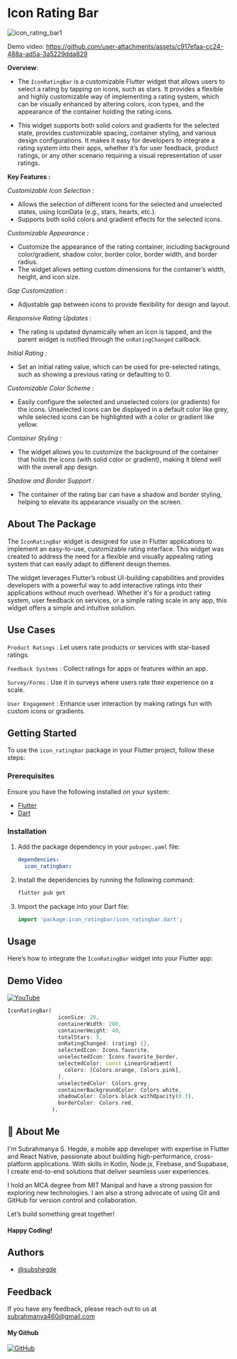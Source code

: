 # Icon Rating Bar
![icon_rating_bar1](https://github.com/user-attachments/assets/d72f66ee-fecc-4090-8f47-521e5043e993)

Demo video:
https://github.com/user-attachments/assets/c917efaa-cc24-488a-ad5a-3a5229dda829


**Overview**: 
  - The `IconRatingBar` is a customizable Flutter widget that allows users to select a rating by tapping on icons, such as stars. It provides a flexible and highly customizable way of implementing a rating system, which can be visually enhanced by altering colors, icon types, and the appearance of the container holding the rating icons.

- This widget supports both solid colors and gradients for the selected state, provides customizable spacing, container styling, and various design configurations. It makes it easy for developers to integrate a rating system into their apps, whether it’s for user feedback, product ratings, or any other scenario requiring a visual representation of user ratings.

**Key Features :**

*Customizable Icon Selection :*
-  Allows the selection of different icons for the selected and unselected states, using IconData (e.g., stars, hearts, etc.).
- Supports both solid colors and gradient effects for the selected icons.

*Customizable Appearance :*
- Customize the appearance of the rating container, including background color/gradient, shadow color, border color, border width, and border radius.
- The widget allows setting custom dimensions for the container’s width, height, and icon size.

*Gap Customization :*
- Adjustable gap between icons to provide flexibility for design and layout.

*Responsive Rating Updates :*
- The rating is updated dynamically when an icon is tapped, and the parent widget is notified through the `onRatingChanged` callback.

*Initial Rating :*
- Set an initial rating value, which can be used for pre-selected ratings, such as showing a previous rating or defaulting to 0.

*Customizable Color Scheme :*
- Easily configure the selected and unselected colors (or gradients) for the icons. Unselected icons can be displayed in a default color like grey, while selected icons can be highlighted with a color or gradient like yellow.

*Container Styling :*
- The widget allows you to customize the background of the container that holds the icons (with solid color or gradient), making it blend well with the overall app design.

*Shadow and Border Support :*
- The container of the rating bar can have a shadow and border styling, helping to elevate its appearance visually on the screen.


## About The Package

The `IconRatingBar` widget is designed for use in Flutter applications to implement an easy-to-use, customizable rating interface. This widget was created to address the need for a flexible and visually appealing rating system that can easily adapt to different design themes.

The widget leverages Flutter’s robust UI-building capabilities and provides developers with a powerful way to add interactive ratings into their applications without much overhead. Whether it's for a product rating system, user feedback on services, or a simple rating scale in any app, this widget offers a simple and intuitive solution.

## Use Cases

`Product Ratings` : Let users rate products or services with star-based ratings.

`Feedback Systems` : Collect ratings for apps or features within an app.

`Survey/Forms` : Use it in surveys where users rate their experience on a scale.

`User Engagement` : Enhance user interaction by making ratings fun with custom icons or gradients.


## Getting Started

To use the `icon_ratingbar` package in your Flutter project, follow these steps:

### Prerequisites
Ensure you have the following installed on your system:
* [Flutter](https://flutter.dev/docs/get-started/install)
* [Dart](https://dart.dev/get-dart)

### Installation
1. Add the package dependency in your `pubspec.yaml` file:
    ```yaml
    dependencies:
      icon_ratingbar:
    ```

2. Install the dependencies by running the following command:
    ```bash
    flutter pub get
    ```

3. Import the package into your Dart file:
    ```dart
    import 'package:icon_ratingbar/icon_ratingbar.dart';
    ```

## Usage

Here’s how to integrate the `IconRatingBar` widget into your Flutter app:

## Demo Video
[![YouTube](https://img.shields.io/badge/-YouTube-black.svg?style=for-the-badge&logo=youtube&colorB=555)](https://youtu.be/GQJImcnQNuM?si=UtnxLdpp6uZqGa3R)


```dart
IconRatingBar(
                iconSize: 20,
                containerWidth: 200,
                containerHeight: 40,
                totalStars: 5,
                onRatingChanged: (rating) {},
                selectedIcon: Icons.favorite,
                unselectedIcon: Icons.favorite_border,
                selectedColor: const LinearGradient(
                  colors: [Colors.orange, Colors.pink],
                ),
                unselectedColor: Colors.grey,
                containerBackgroundColor: Colors.white,
                shadowColor: Colors.black.withOpacity(0.3),
                borderColor: Colors.red,
              ),
```
## 🚀 About Me
I'm Subrahmanya S. Hegde, a mobile app developer with expertise in Flutter and React Native, passionate about building high-performance, cross-platform applications. With skills in Kotlin, Node.js, Firebase, and Supabase, I create end-to-end solutions that deliver seamless user experiences.

I hold an MCA degree from MIT Manipal and have a strong passion for exploring new technologies. I am also a strong advocate of using Git and GitHub for version control and collaboration.

Let’s build something great together! 
#### Happy Coding!


## Authors

- [@subshegde](https://www.github.com/subshegde)


## Feedback

If you have any feedback, please reach out to us at subrahmanya460@gmail.com

#### My Github
[![GitHub](https://img.shields.io/badge/-GitHub-black.svg?style=for-the-badge&logo=github&colorB=000000&colorA=333333)](https://github.com/subshegde)
